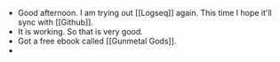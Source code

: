 - Good afternoon. I am trying out [[Logseq]] again. This time I hope it'll sync with [[Github]].
- It is working. So that is very good.
- Got a free ebook called [[Gunmetal Gods]].
-